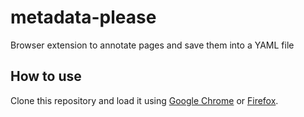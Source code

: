 # metadata-please

Browser extension to annotate pages and save them into a YAML file

## How to use

Clone this repository and load it using [Google Chrome](https://developer.chrome.com/extensions/getstarted) or [Firefox](https://extensionworkshop.com/documentation/develop/temporary-installation-in-firefox/). 
